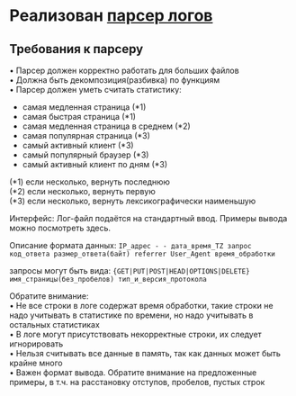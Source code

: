 # Реализован [парсер логов](logs.py)

## Требования к парсеру

• Парсер должен корректно работать для больших файлов  
• Должна быть декомпозиция(разбивка) по функциям  
• Парсер должен уметь считать статистику:

- самая медленная страница (*1)
- самая быстрая страница (*1)
- самая медленная страница в среднем (*2)
- самая популярная страница (*3)
- самый активный клиент (*3)
- самый популярный браузер (*3)
- самый активный клиент по дням (*3)

(*1) если несколько, вернуть последнюю  
(*2) если несколько, вернуть первую  
(*3) если несколько, вернуть лексикографически наименьшую

Интерфейс:
Лог-файл подаётся на стандартный ввод. Примеры вывода можно посмотреть здесь.

Описание формата данных:
```IP_адрес - - дата_время_TZ запрос код_ответа размер_ответа(байт) referrer User_Agent время_обработки```

запросы могут быть вида:
```{GET|PUT|POST|HEAD|OPTIONS|DELETE} имя_страницы(без_пробелов) тип_и_версия_протокола```

Обратите внимание:  
• Не все строки в логе содержат время обработки, такие строки не надо учитывать в статистике по времени, но надо учитывать в остальных статистиках  
• В логе могут присутствовать некорректные строки, их следует игнорировать  
• Нельзя считывать все данные в память, так как данных может быть крайне много  
• Важен формат вывода. Обратите внимание на предложенные примеры, в т.ч. на расстановку отступов, пробелов, пустых строк
